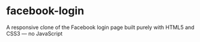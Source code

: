 # facebook-login
A responsive clone of the Facebook login page built purely with HTML5 and CSS3 — no JavaScript

